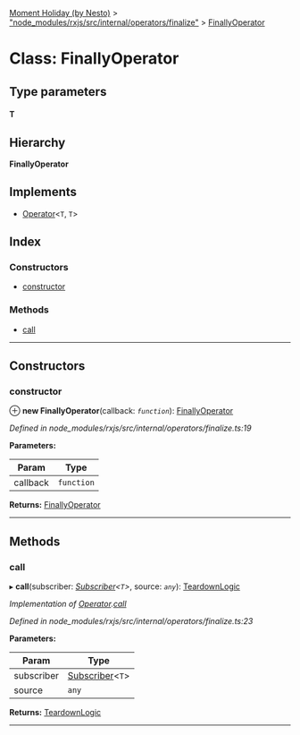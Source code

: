 [Moment Holiday (by Nesto)](../README.md) > ["node_modules/rxjs/src/internal/operators/finalize"](../modules/_node_modules_rxjs_src_internal_operators_finalize_.md) > [FinallyOperator](../classes/_node_modules_rxjs_src_internal_operators_finalize_.finallyoperator.md)

# Class: FinallyOperator

## Type parameters
#### T 
## Hierarchy

**FinallyOperator**

## Implements

* [Operator](../interfaces/_node_modules_rxjs_src_internal_operator_.operator.md)<`T`, `T`>

## Index

### Constructors

* [constructor](_node_modules_rxjs_src_internal_operators_finalize_.finallyoperator.md#constructor)

### Methods

* [call](_node_modules_rxjs_src_internal_operators_finalize_.finallyoperator.md#call)

---

## Constructors

<a id="constructor"></a>

###  constructor

⊕ **new FinallyOperator**(callback: *`function`*): [FinallyOperator](_node_modules_rxjs_src_internal_operators_finalize_.finallyoperator.md)

*Defined in node_modules/rxjs/src/internal/operators/finalize.ts:19*

**Parameters:**

| Param | Type |
| ------ | ------ |
| callback | `function` |

**Returns:** [FinallyOperator](_node_modules_rxjs_src_internal_operators_finalize_.finallyoperator.md)

___

## Methods

<a id="call"></a>

###  call

▸ **call**(subscriber: *[Subscriber](_node_modules_rxjs_src_internal_subscriber_.subscriber.md)<`T`>*, source: *`any`*): [TeardownLogic](../modules/_node_modules_rxjs_src_internal_types_.md#teardownlogic)

*Implementation of [Operator](../interfaces/_node_modules_rxjs_src_internal_operator_.operator.md).[call](../interfaces/_node_modules_rxjs_src_internal_operator_.operator.md#call)*

*Defined in node_modules/rxjs/src/internal/operators/finalize.ts:23*

**Parameters:**

| Param | Type |
| ------ | ------ |
| subscriber | [Subscriber](_node_modules_rxjs_src_internal_subscriber_.subscriber.md)<`T`> |
| source | `any` |

**Returns:** [TeardownLogic](../modules/_node_modules_rxjs_src_internal_types_.md#teardownlogic)

___

